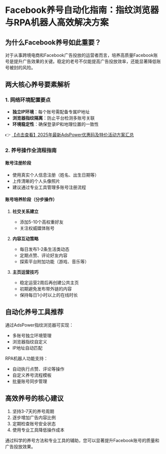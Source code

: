 # Facebook养号自动化指南：指纹浏览器与RPA机器人高效解决方案

## 为什么Facebook养号如此重要？
对于从事跨境电商和Facebook广告投放的运营者而言，培养高质量Facebook账号是提升广告效果的关键。稳定的老号不仅能提高广告投放效率，还能显著降低账号被封的风险。

## 两大核心养号要素解析

### 1. 网络环境配置要点
- **独立IP环境**：每个账号需配备专属IP地址
- **浏览器指纹隔离**：防止平台检测多账号关联
- **环境稳定性**：确保登录IP和地理位置的一致性

👉 [【点击查看】2025年最新AdsPower优惠码及特价活动方案汇总](https://bit.ly/adspower_free)

### 2. 养号操作全流程指南

#### 账号注册阶段
- 使用真实个人信息注册（姓名、出生日期等）
- 上传清晰的个人头像照片
- 建议通过专业工具管理多账号注册流程

#### 账号培养阶段（分步操作）
1. **社交关系建立**
   - 添加5-10个高权重好友
   - 关注权威媒体账号

2. **内容互动策略**
   - 每日发布1-2条生活类动态
   - 定期点赞、评论好友内容
   - 探索平台附加功能（游戏、音乐等）

3. **主页运营技巧**
   - 稳定运营2周后再创建公共主页
   - 初期避免发布带外链的内容
   - 保持每日1小时以上的在线时长

## 自动化养号工具推荐
通过AdsPower指纹浏览器可实现：
- 多账号独立环境管理
- 浏览器指纹自定义
- IP地址自动匹配

RPA机器人功能支持：
- 自动执行点赞、评论等操作
- 自定义养号流程模板
- 批量账号同步管理

## 高效养号的核心建议
1. 坚持3-7天的养号周期
2. 逐步增加广告内容比例
3. 定期检查账号安全状态
4. 使用专业工具降低操作成本

通过科学的养号方法和专业工具的辅助，您可以显著提升Facebook账号的质量和广告投放效果。